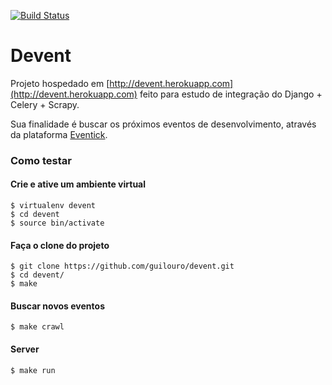 [![Build Status](https://travis-ci.org/guilouro/devent.svg?branch=master)](https://travis-ci.org/guilouro/devent)

Devent
=======
Projeto hospedado em [http://devent.herokuapp.com](http://devent.herokuapp.com) feito para estudo de integração do Django + Celery + Scrapy.

Sua finalidade é buscar os próximos eventos de desenvolvimento, através da plataforma [Eventick](http://eventick.com.br).

### Como testar

#### Crie e ative um ambiente virtual
```
$ virtualenv devent
$ cd devent
$ source bin/activate
```

#### Faça o clone do projeto
```
$ git clone https://github.com/guilouro/devent.git
$ cd devent/
$ make
```

#### Buscar novos eventos
```
$ make crawl
```

#### Server
```
$ make run
```
